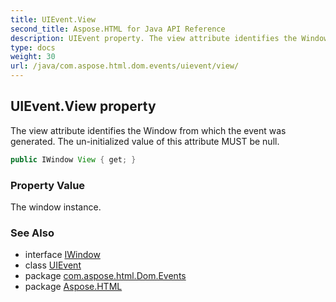 ```yaml
---
title: UIEvent.View
second_title: Aspose.HTML for Java API Reference
description: UIEvent property. The view attribute identifies the Window from which the event was generated. The un-initialized value of this attribute MUST be null
type: docs
weight: 30
url: /java/com.aspose.html.dom.events/uievent/view/
---
```

## UIEvent.View property

The view attribute identifies the Window from which the event was generated. The un-initialized value of this attribute MUST be null.

```java
public IWindow View { get; }
```

### Property Value

The window instance.

### See Also

* interface [IWindow](../../../com.aspose.html.window/iwindow/)
* class [UIEvent](../)
* package [com.aspose.html.Dom.Events](../../uievent/)
* package [Aspose.HTML](../../../)
